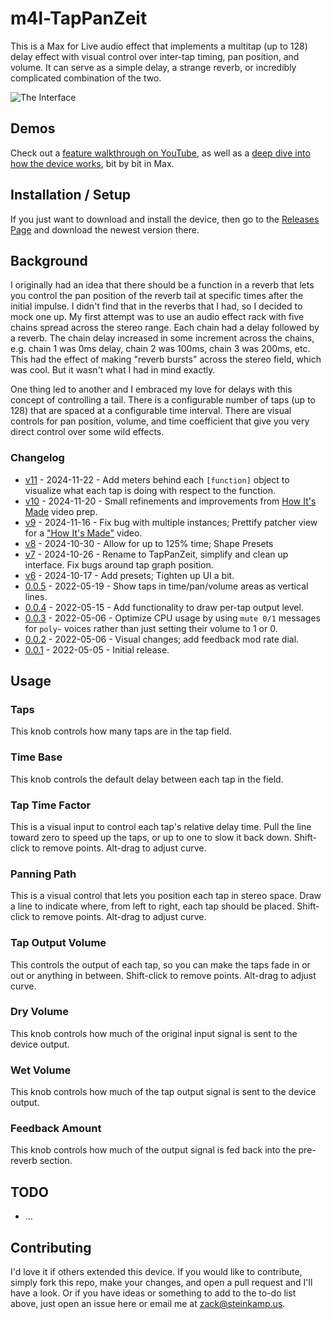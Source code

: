 # m4l-TapPanZeit

This is a Max for Live audio effect that implements a multitap (up to 128) delay effect with visual control over inter-tap timing, pan position, and volume. It can serve as a simple delay, a strange reverb, or incredibly complicated combination of the two.

![The Interface](images/device.gif)

## Demos

Check out a [feature walkthrough on YouTube](https://youtu.be/S1JEmtOJb3w), as well as a [deep dive into how the device works](https://www.youtube.com/watch?v=Mn0RBMoXq_c), bit by bit in Max.

## Installation / Setup

If you just want to download and install the device, then go to the [Releases Page](https://github.com/zsteinkamp/m4l-TapPanVerb/releases) and download the newest version there.

## Background

I originally had an idea that there should be a function in a reverb that lets you control the pan position of the reverb tail at specific times after the initial impulse. I didn't find that in the reverbs that I had, so I decided to mock one up. My first attempt was to use an audio effect rack with five chains spread across the stereo range. Each chain had a delay followed by a reverb. The chain delay increased in some increment across the chains, e.g. chain 1 was 0ms delay, chain 2 was 100ms, chain 3 was 200ms, etc. This had the effect of making "reverb bursts" across the stereo field, which was cool. But it wasn't what I had in mind exactly.

One thing led to another and I embraced my love for delays with this concept of controlling a tail. There is a configurable number of taps (up to 128) that are spaced at a configurable time interval. There are visual controls for pan position, volume, and time coefficient that give you very direct control over some wild effects.

### Changelog

* [v11](https://github.com/zsteinkamp/m4l-TapPanZeit/releases/download/v11/TapPanZeit-v11.amxd) - 2024-11-22 - Add meters behind each `[function]` object to visualize what each tap is doing with respect to the function.
* [v10](https://github.com/zsteinkamp/m4l-TapPanZeit/releases/download/v10/TapPanZeit-v10.amxd) - 2024-11-20 - Small refinements and improvements from [How It's Made](https://www.youtube.com/watch?v=Mn0RBMoXq_c) video prep.
* [v9](https://github.com/zsteinkamp/m4l-TapPanZeit/releases/download/v9/TapPanZeit-v9.amxd) - 2024-11-16 - Fix bug with multiple instances; Prettify patcher view for a ["How It's Made"](https://www.youtube.com/watch?v=Mn0RBMoXq_c) video.
* [v8](https://github.com/zsteinkamp/m4l-TapPanZeit/releases/download/v8/TapPanZeit-v8.amxd) - 2024-10-30 - Allow for up to 125% time; Shape Presets
* [v7](https://github.com/zsteinkamp/m4l-TapPanZeit/releases/download/v7/TapPanZeit-v7.amxd) - 2024-10-26 - Rename to TapPanZeit, simplify and clean up interface. Fix bugs around tap graph position.
* [v6](https://github.com/zsteinkamp/m4l-TapPanZeit/releases/download/v6/TapPanVerb-v6.amxd) - 2024-10-17 - Add presets; Tighten up UI a bit.
* [0.0.5](https://github.com/zsteinkamp/m4l-TapPanZeit/raw/main/frozen/TapPanVerb-0.0.5.amxd) - 2022-05-19 - Show taps in time/pan/volume areas as vertical lines.
* [0.0.4](https://github.com/zsteinkamp/m4l-TapPanZeit/raw/main/frozen/TapPanVerb-0.0.4.amxd) - 2022-05-15 - Add functionality to draw per-tap output level.
* [0.0.3](https://github.com/zsteinkamp/m4l-TapPanZeit/raw/main/frozen/TapPanVerb-0.0.3.amxd) - 2022-05-06 - Optimize CPU usage by using `mute 0/1` messages for `poly~` voices rather than just setting their volume to 1 or 0.
* [0.0.2](https://github.com/zsteinkamp/m4l-TapPanZeit/raw/main/frozen/TapPanVerb-0.0.2.amxd) - 2022-05-06 - Visual changes; add feedback mod rate dial.
* [0.0.1](https://github.com/zsteinkamp/m4l-TapPanZeit/raw/main/frozen/TapPanVerb-0.0.1.amxd) - 2022-05-05 - Initial release.

## Usage

### Taps
This knob controls how many taps are in the tap field.

### Time Base
This knob controls the default delay between each tap in the field.

### Tap Time Factor
This is a visual input to control each tap's relative delay time. Pull the line toward zero to speed up the taps, or up to one to slow it back down. Shift-click to remove points. Alt-drag to adjust curve.

### Panning Path
This is a visual control that lets you position each tap in stereo space.  Draw a line to indicate where, from left to right, each tap should be placed. Shift-click to remove points. Alt-drag to adjust curve.

### Tap Output Volume
This controls the output of each tap, so you can make the taps fade in or out or anything in between. Shift-click to remove points. Alt-drag to adjust curve.

### Dry Volume
This knob controls how much of the original input signal is sent to the device output.

### Wet Volume
This knob controls how much of the tap output signal is sent to the device output.

### Feedback Amount
This knob controls how much of the output signal is fed back into the pre-reverb section.

## TODO

* ...

## Contributing

I'd love it if others extended this device. If you would like to contribute, simply fork this repo, make your changes, and open a pull request and I'll have a look. Or if you have ideas or something to add to the to-do list above, just open an issue here or email me at [zack@steinkamp.us](mailto:zack@steinkamp.us).

